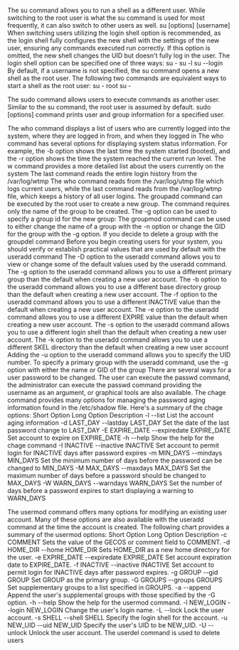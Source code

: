 The su command allows you to run a shell as a different user. 
While switching to the root user is what the su command is used for most frequently, it can also switch to other users as well.
su [options] [username]
When switching users utilizing the login shell option is recommended, as the login shell fully configures the new shell with the settings of the new user, ensuring any commands executed run correctly. If this option is omitted, the new shell changes the UID but doesn't fully log in the user. The login shell option can be specified one of three ways:
su -
su -l
su --login
By default, if a username is not specified, the su command opens a new shell as the root user. The following two commands are equivalent ways to start a shell as the root user:
su - root
su -

The sudo command allows users to execute commands as another user. Similar to the su command, the root user is assumed by default.
sudo [options] command
prints user and group information for a specified user.

The who command displays a list of users who are currently logged into the system, where they are logged in from, and when they logged in
The who command has several options for displaying system status information. For example, the -b option shows the last time the system started (booted), and the -r option shows the time the system reached the current run level.
The w command provides a more detailed list about the users currently on the system 
The last command reads the entire login history from the /var/log/wtmp
The who command reads from the /var/log/utmp file which logs current users, while the last command reads from the /var/log/wtmp file, which keeps a history of all user logins.
The groupadd command can be executed by the root user to create a new group. The command requires only the name of the group to be created. The -g option can be used to specify a group id for the new group:
The groupmod command can be used to either change the name of a group with the -n option or change the GID for the group with the -g option.
If you decide to delete a group with the groupdel command
Before you begin creating users for your system, you should verify or establish practical values that are used by default with the useradd command
The -D option to the useradd command allows you to view or change some of the default values used by the useradd command. 
The -g option to the useradd command allows you to use a different primary group than the default when creating a new user account.
The -b option to the useradd command allows you to use a different base directory group than the default when creating a new user account.
The -f option to the useradd command allows you to use a different INACTIVE value than the default when creating a new user account.
The -e option to the useradd command allows you to use a different EXPIRE value than the default when creating a new user account.
The -s option to the useradd command allows you to use a different login shell than the default when creating a new user account.
The -k option to the useradd command allows you to use a different SKEL directory than the default when creating a new user account
Adding the -u option to the useradd command allows you to specify the UID number.
To specify a primary group with the useradd command, use the -g option with either the name or GID of the group
There are several ways for a user password to be changed. The user can execute the passwd command, the administrator can execute the passwd command providing the username as an argument, or graphical tools are also available.
The chage command provides many options for managing the password aging information found in the /etc/shadow file.
Here's a summary of the chage options:
Short Option	Long Option	Description
-l	--list	List the account aging information
-d LAST_DAY	--lastday LAST_DAY	Set the date of the last password change to LAST_DAY
-E EXPIRE_DATE	--expiredate EXPIRE_DATE	Set account to expire on EXPIRE_DATE
-h	--help	Show the help for the chage command
-I INACTIVE	--inactive INACTIVE	Set account to permit login for INACTIVE days after password expires
-m MIN_DAYS	--mindays MIN_DAYS	Set the minimum number of days before the password can be changed to MIN_DAYS
-M MAX_DAYS	--maxdays MAX_DAYS	Set the maximum number of days before a password should be changed to MAX_DAYS
-W WARN_DAYS	--warndays WARN_DAYS	Set the number of days before a password expires to start displaying a warning to WARN_DAYS

The usermod command offers many options for modifying an existing user account. Many of these options are also available with the useradd command at the time the account is created. The following chart provides a summary of the usermod options:
Short Option	Long Option	Description
-c	COMMENT	Sets the value of the GECOS or comment field to COMMENT.
-d HOME_DIR	--home HOME_DIR	Sets HOME_DIR as a new home directory for the user.
-e EXPIRE_DATE	--expiredate EXPIRE_DATE	Set account expiration date to EXPIRE_DATE.
-f INACTIVE	--inactive INACTIVE	Set account to permit login for INACTIVE days after password expires.
-g GROUP	--gid GROUP	Set GROUP as the primary group.
-G GROUPS	--groups GROUPS	Set supplementary groups to a list specified in GROUPS.
-a	--append	Append the user's supplemental groups with those specified by the -G option.
-h	--help	Show the help for the usermod command.
-l NEW_LOGIN	--login NEW_LOGIN	Change the user's login name.
-L	--lock	Lock the user account.
-s SHELL	--shell SHELL	Specify the login shell for the account.
-u NEW_UID	--uid NEW_UID	Specify the user's UID to be NEW_UID.
-U	--unlock	Unlock the user account.
The userdel command is used to delete users
